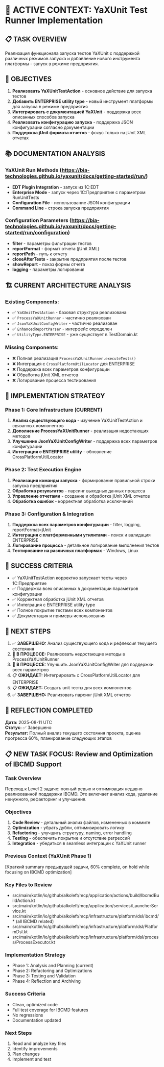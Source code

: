 # 🎯 ACTIVE CONTEXT: YaXUnit Test Runner Implementation

## 📋 TASK OVERVIEW
Реализация функционала запуска тестов YaXUnit с поддержкой различных режимов запуска и добавление нового инструмента платформы - запуск в режиме предприятия.

## 🎯 OBJECTIVES
1. **Реализовать YaXUnitTestAction** - основное действие для запуска тестов
2. **Добавить ENTERPRISE utility type** - новый инструмент платформы для запуска в режиме предприятия
3. **Интегрировать с документацией YaXUnit** - поддержка всех описанных способов запуска
4. **Реализовать конфигурацию запуска** - поддержка JSON конфигурации согласно документации
5. **Поддержка jUnit формата отчетов** - фокус только на jUnit XML отчетах

## 📚 DOCUMENTATION ANALYSIS

### YaXUnit Run Methods (https://bia-technologies.github.io/yaxunit/docs/getting-started/run/)
- **EDT Plugin Integration** - запуск из 1С:EDT
- **Enterprise Mode** - запуск через 1С:Предприятие с параметром RunUnitTests
- **Configuration File** - использование JSON конфигурации
- **Command Line** - строка запуска предприятия

### Configuration Parameters (https://bia-technologies.github.io/yaxunit/docs/getting-started/run/configuration)
- **filter** - параметры фильтрации тестов
- **reportFormat** - формат отчета (jUnit XML)
- **reportPath** - путь к отчету
- **closeAfterTests** - закрытие предприятия после тестов
- **showReport** - показ формы отчета
- **logging** - параметры логирования

## 🏗️ CURRENT ARCHITECTURE ANALYSIS

### Existing Components:
- ✅ `YaXUnitTestAction` - базовая структура реализована
- ✅ `ProcessYaXUnitRunner` - частично реализован
- ✅ `JsonYaXUnitConfigWriter` - частично реализован
- ✅ `EnhancedReportParser` - интерфейс определен
- ✅ `UtilityType.ENTERPRISE` - уже существует в TestDomain.kt

### Missing Components:
- ❌ Полная реализация `ProcessYaXUnitRunner.executeTests()`
- ❌ Интеграция с `CrossPlatformUtilLocator` для ENTERPRISE
- ❌ Поддержка всех параметров конфигурации
- ❌ Обработка jUnit XML отчетов
- ❌ Логирование процесса тестирования

## 🔧 IMPLEMENTATION STRATEGY

### Phase 1: Core Infrastructure (CURRENT)
1. **Анализ существующего кода** - изучение YaXUnitTestAction и связанных компонентов
2. **Дополнение ProcessYaXUnitRunner** - реализация недостающих методов
3. **Улучшение JsonYaXUnitConfigWriter** - поддержка всех параметров конфигурации
4. **Интеграция с ENTERPRISE utility** - обновление CrossPlatformUtilLocator

### Phase 2: Test Execution Engine
1. **Реализация команды запуска** - формирование правильной строки запуска предприятия
2. **Обработка результатов** - парсинг выходных данных процесса
3. **Управление отчетами** - создание и обработка jUnit XML отчетов
4. **Обработка ошибок** - корректная обработка исключений

### Phase 3: Configuration & Integration
1. **Поддержка всех параметров конфигурации** - filter, logging, reportFormat=jUnit
2. **Интеграция с платформенными утилитами** - поиск и валидация ENTERPRISE
3. **Логирование процесса** - детальное логирование выполнения тестов
4. **Тестирование на различных платформах** - Windows, Linux

## 🎯 SUCCESS CRITERIA
- ✅ YaXUnitTestAction корректно запускает тесты через 1С:Предприятие
- ✅ Поддержка всех описанных в документации параметров конфигурации
- ✅ Корректная обработка jUnit XML отчетов
- ✅ Интеграция с ENTERPRISE utility type
- ✅ Полное покрытие тестами всех компонентов
- ✅ Документация и примеры использования

## 📝 NEXT STEPS
1. ✅ **ЗАВЕРШЕНО:** Анализ существующего кода и рефлексия текущего состояния
2. 🔄 **В ПРОЦЕССЕ:** Реализовать недостающие методы в ProcessYaXUnitRunner
3. 🔄 **В ПРОЦЕССЕ:** Улучшить JsonYaXUnitConfigWriter для поддержки всех параметров
4. 📋 **ОЖИДАЕТ:** Интегрировать с CrossPlatformUtilLocator для ENTERPRISE
5. 📋 **ОЖИДАЕТ:** Создать unit тесты для всех компонентов
6. ✅ **ЗАВЕРШЕНО:** Реализовать парсинг jUnit XML отчетов

## 🎯 REFLECTION COMPLETED
**Дата:** 2025-08-11 UTC  
**Статус:** ✅ Завершено  
**Результат:** Полный анализ текущего состояния проекта, оценка прогресса 60%, планирование следующих этапов

## 📋 NEW TASK FOCUS: Review and Optimization of IBCMD Support

### Task Overview
Переход к Level 2 задаче: полный ревью и оптимизация недавно реализованной поддержки IBCMD. Это включает анализ кода, удаление ненужного, рефакторинг и улучшения.

### Objectives
1. **Code Review** - детальный анализ файлов, измененных в коммите
2. **Optimization** - убрать дубли, оптимизировать логику
3. **Refactoring** - улучшить структуру, naming, error handling
4. **Testing** - обеспечить покрытие и отсутствие регрессий
5. **Integration** - убедиться в seamless интеграции с YaXUnit runner

### Previous Context (YaXUnit Phase 1)
[Краткий summary предыдущей задачи, 60% complete, on hold while focusing on IBCMD optimization]

### Key Files to Review
- src/main/kotlin/io/github/alkoleft/mcp/application/actions/build/IbcmdBuildAction.kt
- src/main/kotlin/io/github/alkoleft/mcp/application/services/LauncherService.kt
- src/main/kotlin/io/github/alkoleft/mcp/infrastructure/platform/dsl/ibcmd/* (all IBCMD related)
- src/main/kotlin/io/github/alkoleft/mcp/infrastructure/platform/dsl/PlatformDsl.kt
- src/main/kotlin/io/github/alkoleft/mcp/infrastructure/platform/dsl/process/ProcessExecutor.kt

### Implementation Strategy
- Phase 1: Analysis and Planning (current)
- Phase 2: Refactoring and Optimizations
- Phase 3: Testing and Validation
- Phase 4: Reflection and Archiving

### Success Criteria
- Clean, optimized code
- Full test coverage for IBCMD features
- No regressions
- Documentation updated

### Next Steps
1. Read and analyze key files
2. Identify improvements
3. Plan changes
4. Implement and test
